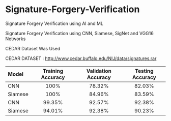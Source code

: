 # Signature-Forgery-Verification
Signature Forgery Verification using AI and ML

Signature Forgery Verification using CNN, Siamese, SigNet and VGG16 Networks

CEDAR Dataset Was Used

CEDAR DATASET : http://www.cedar.buffalo.edu/NIJ/data/signatures.rar

| Model     | Training Accuracy      | Validation Accuracy  | Testing Accuracy|
| :------------ |   :---:       |   :---:       |    :---:       |
| CNN        |   100%       |  78.32%   | 82.03%  |
| Siamese         | 100%         | 84.96%   | 83.59%   |
| CNN        | 99.35%     | 92.57%   | 92.38%  |
| Siamese         | 94.01%       | 92.38%   | 90.23%  |

